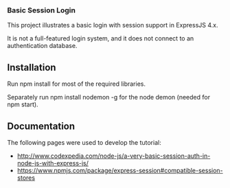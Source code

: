 ### Basic Session Login

This project illustrates a basic login with session support in ExpressJS 4.x.

It is not a full-featured login system, and it does not connect to an authentication database.

## Installation

Run npm install for most of the required libraries.

Separately run npm install nodemon -g for the node demon (needed for npm start).

## Documentation

The following pages were used to develop the tutorial:

  - http://www.codexpedia.com/node-js/a-very-basic-session-auth-in-node-js-with-express-js/
  - https://www.npmjs.com/package/express-session#compatible-session-stores
